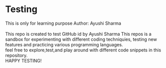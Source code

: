 # Testing
This is only for learning purpose
Author: Ayushi Sharma <br><br>
This repo is created to test GitHub id by Ayushi Sharma
This repos is a sandbox for experimenting with different coding techniquies, testing new features and practicing various programming languages.<br> feel free to explore,test,and play around with different code snippets in this repository. <br> HAPPY TESTING!
